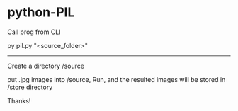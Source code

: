 # python-PIL
Call prog from CLI

py pil.py "<source_folder>" <percent>

-----------------------------

Create a directory /source

put .jpg images into /source,
Run, and the resulted images will be stored in /store
directory

Thanks!
